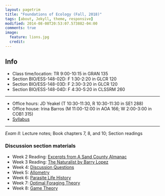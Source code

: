 ```yaml
---
layout: pagetrim
title: "Foundations of Ecology (Fall, 2018)"
tags: [about, Jekyll, theme, responsive]
modified: 2014-08-08T20:53:07.573882-04:00
comments: true
image:
  feature: lions.jpg
  credit:
---
```


## Info
*	Class time/location: TR 9:00-10:15 in GRAN 135
*	Section BIO/ESS-148-02D: F 1:30-2:20 in GLCR 120
*	Section BIO/ESS-148-03D: F 2:30-3:20 in GLCR 120
*	Section BIO/ESS-148-04D: F 4:30-5:20 in CLSSRM 260

<hr>

*	Office hours: JD Yeakel (T 10:30-11:30, R 10:30-11:30 in SE1 288)
*	Office house: Irina Barros (M 11:00-12:00 in AOA 166; W 2:00-3:00 in COB1 315)
*	[Syllabus](http://jdyeakel.github.io/teaching/ecology/Syllabus_Ecology2018.pdf)

<hr>

*Exam II*: Lecture notes; Book chapters 7, 8, and 10; Section readings

### Discussion section materials
* Week 2 Reading: [Excerpts from A Sand County Almanac](http://jdyeakel.github.io/teaching/ecology/papers/Leopold_Excerpts.pdf)
* Week 3 Reading: [The Naturalist by Barry Lopez](http://jdyeakel.github.io/teaching/ecology/papers/Lopez_TheNaturalist.pdf)
* Week 4: [Discussion Questions](http://jdyeakel.github.io/teaching/ecology/guide_09_13.pdf)
* Week 5: [Allometry](http://jdyeakel.github.io/teaching/ecology/papers/Allometry.pdf)
* Week 6: [Parasite Life History](http://jdyeakel.github.io/teaching/ecology/papers/Kochin_ParasiteEvolution.pdf)
* Week 7: [Optimal Foraging Theory](http://jdyeakel.github.io/teaching/ecology/papers/optimalforaging.pdf)
* Week 8: [Game Theory](http://jdyeakel.github.io/teaching/ecology/papers/EvolGameTheory.pdf)


<!---
<hr>

[Homework 2: due in section during the week of March 20. Print and turn in.](http://jdyeakel.github.io/teaching/ecology/Homework2.pdf)
<br>
[Homework 3: due the day of the final exam!](http://jdyeakel.github.io/teaching/ecology/Homework3.pdf )

<hr>

[Natural History Field Report Instructions](http://jdyeakel.github.io/teaching/ecology/NaturalHistoryFieldReport.pdf)

<hr>

### Lecture materials

### Discussion section materials


*	Week 1: The web of life. **Required reading:** Cain chap. 1 ([slides](http://jdyeakel.github.io/teaching/ecology/slides/Lect1_BIO148.pdf))
*	Week 2: Scales in ecology. [**Required reading**](http://jdyeakel.github.io/teaching/ecology/papers/01_Levin.pdf) ([slides](http://jdyeakel.github.io/teaching/ecology/slides/Lect2_BIO148.pdf))
*	Week 3: Biomes. **Required reading:** Cain chap. 3 ([slides](http://jdyeakel.github.io/teaching/ecology/slides/Lect3_BIO148.pdf))
*	Week 4: Energy & Evolution. **Required reading:** Cain chap.5,6 ([slides](http://jdyeakel.github.io/teaching/ecology/slides/Lect5_BIO148.pdf))
*	Week 5: Evolution cont.  **Required reading:** Cain chap. 6,7  ([slides](http://jdyeakel.github.io/teaching/ecology/slides/Lect6_BIO148.pdf))
* **Exam I (2/15/2017)**: Covers Cain 1,3,5,6; section papers, lecture notes on those topics

<hr>

* Week 6: Life cycles and behavioral ecology. **Required reading:** Cain chap. 8
* Week 7: Behavioral Ecology cont. **Required reading:** Cain chap. 8 **&** [A bit about Game Theory](http://jdyeakel.github.io/teaching/ecology/papers/EvolGameTheory.pdf)
* Week 8: Population Ecology. **Required reading:** Cain chap. 10
* Week 9: Population Ecology (cont.) **Required reading** Cain chap. 11 up to (but not including) the Delayed Density Dependance material.
* **Exam II (3/29/2017)**: Covers Cain 8,9,10,part of 11; section papers, lecture notes

<hr>

* Week 10: Species Interactions: Competition. **Required Reading** Cain chap. 12
* Week 11: Competition *continued*
* Week 12: Predation and herbivory: **Required Reading** Cain chap. 13
* Week 13: Parasitism and disease: **Required Reading** Cain chap. 14
* Week 14: Mutualisms and commensalisms: **Required Reading** *Notes*. See Cain chap. 15 for additional details/extensions of concepts
* Week 15: Communities **Required Reading** Cain chap. 16
* Week 16: Metapopulations *Notes*. See Cain Chaps. 17/18 for additional details/extensions of concepts  
* **Exam III (5/6/2017)**: Covers Notes + Cain 12,13,14,16


<hr>
### Discussion section materials

*	Week 1: No section
*	Week 2: [**Required reading**](http://jdyeakel.github.io/teaching/ecology/papers/01_Levin.pdf)
*	Week 3: [**Required reading**](http://jdyeakel.github.io/teaching/ecology/papers/02_Chamberlain.pdf)
*	Week 4: [**Required reading**](http://jdyeakel.github.io/teaching/ecology/papers/03_Kocher.pdf), [Supplementary](http://jdyeakel.github.io/teaching/ecology/papers/03supp_Joyce.pdf)
* Week 5: No reading required for section, though attendance required.
* Week 6: No section this week
* Week 7: [**Required Reading**](http://jdyeakel.github.io/teaching/ecology/papers/04_Wolf.pdf)
* Week 8 (3/6 - 3/10): [**Required Reading**](http://jdyeakel.github.io/teaching/ecology/papers/05_Packer.pdf)
* Week 9 (3/13 - 3/17): [**Required Reading**](http://jdyeakel.github.io/teaching/ecology/papers/06_Dominy.pdf)
* Week 10 (4/3 - 4/7): No reading required
* Week 11 (4/10 - 4/14): [**Required Reading**](http://jdyeakel.github.io/teaching/ecology/papers/07_Estes.pdf)
--->
